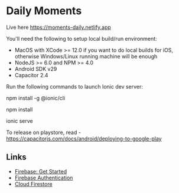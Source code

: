 # Daily Moments
Live here https://moments-daily.netlify.app

You'll need the following to setup local build/run environment:

- MacOS with XCode >= 12.0 if you want to do local builds for iOS, otherwise Windows/Linux running machine will be enough
- NodeJS >= 6.0 and NPM >= 4.0
- Android SDK v29
- Capacitor 2.4

Run the following commands to launch Ionic dev server:

npm install -g @ionic/cli

npm install

ionic serve

To release on playstore, read - https://capacitorjs.com/docs/android/deploying-to-google-play

## Links

- [Firebase: Get Started](https://firebase.google.com/docs/web/setup)
- [Firebase Authentication](https://firebase.google.com/docs/auth)
- [Cloud Firestore](https://firebase.google.com/docs/firestore)
